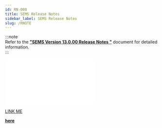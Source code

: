 ```yaml
---
id: RN-000
title: SEMS Release Notes
sidebar_label: SEMS Release Notes
slug: /RNOTE
---  
```


:::note  
Refer to the **["SEMS Version 13.0.00 Release Notes "](https://sense-i.co/docs/R-NOTE/ReleaseNotes_v13-0-00.pdf)** document for detailed information.  
:::  

![](../static/img/docs/R-NOTE/ReleaseNotes_v13-0-00.pdf)  

<a href="https://sense-i.co/docs/R-NOTE/ReleaseNotes_v13-0-00.pdf" target="_blank" class="NavbarText">LINK ME</a>  

**[here](https://sense-i.co/docs/R-NOTE/ReleaseNotes_v13-0-00.pdf)**

